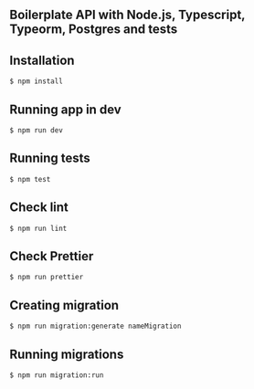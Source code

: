 ## Boilerplate API with Node.js, Typescript, Typeorm, Postgres and tests

**Installation**
---
`$ npm install`

**Running app in dev**
---
`$ npm run dev`

**Running tests**
---
`$ npm test`

**Check lint**
---
`$ npm run lint`

**Check Prettier**
---
`$ npm run prettier`

**Creating migration**
---
`$ npm run migration:generate nameMigration`

**Running migrations**
---
`$ npm run migration:run`
